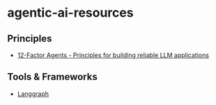 # agentic-ai-resources

## Principles

- [12-Factor Agents - Principles for building reliable LLM applications](https://github.com/humanlayer/12-factor-agents)

## Tools & Frameworks

- [Langgraph](https://langchain-ai.github.io/langgraphjs/)

